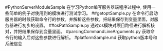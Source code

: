 #PythonServerModuleSample
在学习Python编写服务器端程序过程中, 使用一些简单的例子对使用到的模块进行测试学习。
##getoptSample.py
在命令行启动服务器的时候获取命令行的参数，并解析这些参数，把结果保存到变量里面，对服务器进行初步的设置。
##osPathSample.py
通过os模块对项目路径进行解析核对，并把结果保存到变量里面。
#parsingCommandLineArguments.py
获取命令行的输入后对这些参数进行解析。
#platformSample.md
获取python版本号和系统信息

